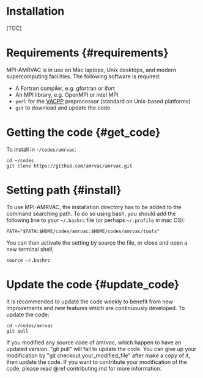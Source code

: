 # Installation

[TOC]

# Requirements {#requirements}

MPI-AMRVAC is in use on Mac laptops, Unix desktops, and modern supercomputing
facilities. The following software is required:

* A Fortran compiler, e.g. gfortran or ifort
* An MPI library, e.g. OpenMPI or intel MPI
* `perl` for the [VACPP](vacpp.md) preprocessor (standard on Unix-based platforms)
* `git` to download and update the code

# Getting the code {#get_code}

To install in `~/codes/amrvac`:

    cd ~/codes
    git clone https://github.com/amrvac/amrvac.git

# Setting path {#install}

To use MPI-AMRVAC, the installation directory has to be added to the command searching path. 
To do so using bash, you should add the following line
to your `~/.bashrc` file (or perhaps `~/.profile` in mac OS):

    PATH="$PATH:$HOME/codes/amrvac:$HOME/codes/amrvac/tools"

You can then activate the setting by source the file, or close and open a new terminal shell, 

    source ~/.bashrc

# Update the code {#update_code}

It is recommended to update the code weekly to benefit from new improvements and new features 
which are continuously developed. To update the code:

    cd ~/codes/amrvac
    git pull

If you modified any source code of amrvac, which happen to have an updated version. "git
pull" will fail to update the code. You can give up your modification by 
"git checkout your_modified_file" after make a copy of it, then update the code. If you
want to contribute your modification of the code, please read @ref contributing.md for more information.     
